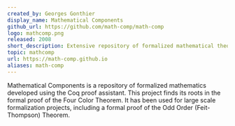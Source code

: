 ```yaml
---
created_by: Georges Gonthier
display_name: Mathematical Components
github_url: https://github.com/math-comp/math-comp
logo: mathcomp.png
released: 2008
short_description: Extensive repository of formalized mathematical theories in Coq.
topic: mathcomp
url: https://math-comp.github.io
aliases: math-comp
---
```

Mathematical Components is a repository of formalized mathematics developed using
the Coq proof assistant. This project finds its roots in the formal proof of
the Four Color Theorem. It has been used for large scale formalization projects,
including a formal proof of the Odd Order (Feit-Thompson) Theorem.
